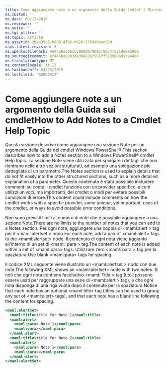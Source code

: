 ```yaml
---
title: Come aggiungere note a un argomento della Guida Cmdlet | Microsoft Docs
ms.custom: ''
ms.date: 09/12/2016
ms.reviewer: ''
ms.suite: ''
ms.tgt_pltfrm: ''
ms.topic: article
ms.assetid: 2bea35e5-b680-4f86-b928-176890aac99d
caps.latest.revision: 5
ms.openlocfilehash: 4e9ca9a3bbcbc900d079b9275bc47d21de9e2996
ms.sourcegitcommit: e7445ba8203da304286c591ff513900ad1c244a4
ms.translationtype: MT
ms.contentlocale: it-IT
ms.lasthandoff: 04/23/2019
ms.locfileid: "62083417"
---
```

# <a name="how-to-add-notes-to-a-cmdlet-help-topic"></a><span data-ttu-id="d9343-102">Come aggiungere note a un argomento della Guida sui cmdlet</span><span class="sxs-lookup"><span data-stu-id="d9343-102">How to Add Notes to a Cmdlet Help Topic</span></span>

<span data-ttu-id="d9343-103">Questa sezione descrive come aggiungere una sezione Note per un argomento della Guida del cmdlet Windows PowerShell®.</span><span class="sxs-lookup"><span data-stu-id="d9343-103">This section describes how to add a Notes section to a Windows PowerShell® cmdlet Help topic.</span></span> <span data-ttu-id="d9343-104">La sezione Note viene utilizzata per spiegare i dettagli che non rientrano nelle altre sezioni strutturati, ad esempio una spiegazione più dettagliata di un parametro.</span><span class="sxs-lookup"><span data-stu-id="d9343-104">The Notes section is used to explain details that do not fit easily into the other structured sections, such as a more detailed explanation of a parameter.</span></span> <span data-ttu-id="d9343-105">Questo contenuto è stato possibile includere commenti su come il cmdlet funziona con un provider specifico, alcuni utilizzi univoci, ma importanti, del cmdlet o modi per evitare possibili condizioni di errore.</span><span class="sxs-lookup"><span data-stu-id="d9343-105">This content could include comments on how the cmdlet works with a specific provider, some unique, yet important, uses of the cmdlet, or ways to avoid possible error conditions.</span></span>

<span data-ttu-id="d9343-106">Non sono previsti limiti al numero di note che è possibile aggiungere a una sezione Note.</span><span class="sxs-lookup"><span data-stu-id="d9343-106">There are no limits to the number of notes that you can add to a Notes section.</span></span> <span data-ttu-id="d9343-107">Per ogni nota, aggiungere una coppia di \<maml:alert > tag per il \<maml:alertset > nodo.</span><span class="sxs-lookup"><span data-stu-id="d9343-107">For each note, add a pair of \<maml:alert> tags to the \<maml:alertset> node.</span></span> <span data-ttu-id="d9343-108">Il contenuto di ogni nota viene aggiunto all'interno di un set di \<maml: para > tag.</span><span class="sxs-lookup"><span data-stu-id="d9343-108">The content of each note is added within a set of \<maml:para> tags.</span></span> <span data-ttu-id="d9343-109">Utilizzare zero \<maml: para > tag per la spaziatura.</span><span class="sxs-lookup"><span data-stu-id="d9343-109">Use blank \<maml:para> tags for spacing.</span></span>

<span data-ttu-id="d9343-110">Il codice XML seguente viene illustrato un \<maml:alertset > nodo con due note.</span><span class="sxs-lookup"><span data-stu-id="d9343-110">The following XML shows an \<maml:alertset> node with two notes.</span></span> <span data-ttu-id="d9343-111">Si noti che ogni nota contiene facoltativo \<maml: Title > tag (titoli possono essere usati per raggruppare una serie di \<maml:alert > tag), e che ogni nota disponga di una riga vuota dopo il contenuto per la spaziatura.</span><span class="sxs-lookup"><span data-stu-id="d9343-111">Notice that each note has an optional \<maml:title> tag (titles can be used to group any set of \<maml:alert> tags), and that each note has a blank line following the content for spacing.</span></span>

```xml
<maml:alertSet>
  <maml:title>title for Note 1</maml:title>
  <maml:alert>
    <maml:para> Note 1</maml:para>
    <maml:para></maml:para>
  </maml:alert>
  <maml:title>title for Note 2</maml:title>
  <maml:alert>
    <maml:para> Note 1</maml:para>
    <maml:para></maml:para>
  </maml:alert>
</maml:alertSet>
```




